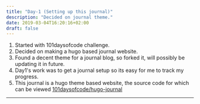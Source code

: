 ```yaml
---
title: "Day-1 (Setting up this journal)"
description: "Decided on journal theme."
date: 2019-03-04T16:20:16+02:00
draft: false
---
```


1. Started with 101daysofcode challenge.
1. Decided on making a hugo based journal website.
1. Found a decent theme for a journal blog, so forked it, will possibly be updating it in future.
1. Day1's work was to get a journal setup so its easy for me to track my progress.
1. This journal is a hugo theme based website, the source code for which can be viewed [101daysofcode/hugo-journal](https://github.com/101daysofcode/hugo-journal)

---

